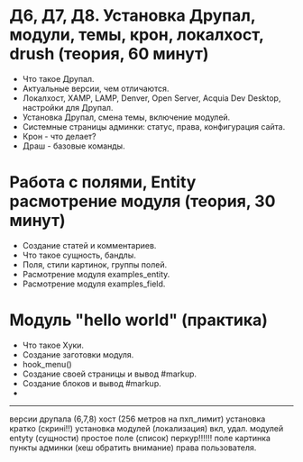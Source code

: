 # Д6, Д7, Д8. Установка Друпал, модули, темы, крон, локалхост, drush (теория, 60 минут)

 - Что такое Друпал.
 - Актуальные версии, чем отличаются.
 - Локалхост, XAMP, LAMP, Denver, Open Server, Acquia Dev Desktop, настройки для Друпал.
 - Установка Друпал, смена темы, включение модулей.
 - Системные страницы админки: статус, права, конфигурация сайта.
 - Крон - что делает?
 - Драш - базовые команды.

# Работа с полями, Entity расмотрение модуля (теория, 30 минут)

 - Создание статей и комментариев.
 - Что такое сущность, бандлы.
 - Поля, стили картинок, группы полей.
 - Расмотрение модуля examples_entity.
 - Расмотрение модуля examples_field.

# Модуль "hello world" (практика)

 - Что такое Хуки.
 - Создание заготовки модуля.
 - hook_menu()
 - Создание своей страницы и вывод #markup.
 - Создание блоков и вывод #markup.
 - 
 

------------------------------------------------------------

версии друпала (6,7,8)
хост (256 метров на пхп_лимит)
установка кратко (скрині!!)
установка модулей (локализация)
вкл, удал. модулей
entyty (сущности)
простое поле (список)
перкур!!!!!!
поле картинка
пункты админки (кеш обратить внимание)
права пользователя.

